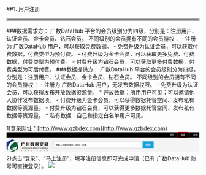 ##1. 用户注册
<hr style=" border:4px solid #A9A9A9;" />
###数据需求方：
广数DataHub 平台的会员级别分为四级，分别是：注册用户、认证会员、金卡会员、钻石会员。
不同级别的会员拥有不同的会员特权：
- 注册为 广数DataHub 用户，可以获取免费数据。
- 免费升级为认证会员，可以获取付费数据，付费类型为预付费。
- 付费升级为金卡会员，可以获取更多免费、付费数据，付费类型为预付费。
- 付费升级为钻石会员，可以获取更多付费数据，付费类型为可后付费。
###数据提供方：
广数DataHub 平台的会员级别分为四级，分别是：注册用户、认证会员、金卡会员、钻石会员。
不同级别的会员拥有不同的会员特权：
- 注册为 广数DataHub 用户，无发布数据权限。
- 免费升级为认证会员，可以获得发布开放数据资源量。
 * 开放数据：所用用户可见；可以邀请他人协作发布数据项。
- 付费升级为金卡会员，可以获得数据托管空间、发布私有数据等资源量。
- 付费升级为钻石会员，可以获得更多数据托管空间、发布私有数据等资源量。
 * 私有数据：自己和指定白名单用户可见。

1)登录网址：[http://www.gzbdex.com](http://www.gzbdex.com)
![](img/login.png)
2)点击“登录”、“马上注册”，填写注册信息即可完成申请（已有 广数DataHub 账号可直接登录）。
![](img/register.png)